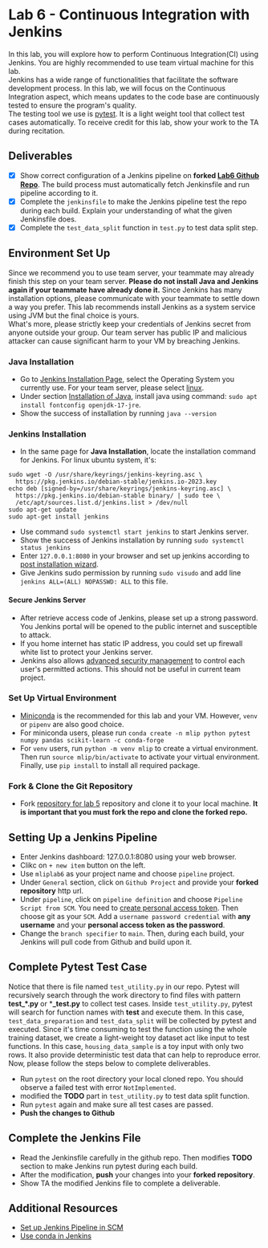 # Lab 6 - Continuous Integration with Jenkins

In this lab, you will explore how to perform Continuous Integration(CI) using Jenkins. You are highly recommended to use team virtual machine for this lab. </br>
Jenkins has a wide range of functionalities that facilitate the software development process. In this lab, we will focus on the Continuous Integration aspect, which means updates to the code base are continuously tested to ensure the program's quality.</br>
The testing tool we use is [pytest](https://docs.pytest.org/en/7.1.x/index.html). It is a light weight tool that collect test cases automatically. 
To receive credit for this lab, show your work to the TA during recitation.

## Deliverables
- [x] Show correct configuration of a Jenkins pipeline on **forked [Lab6 Github Repo](https://github.com/JayYu0116/MLIP_Lab6/)**. The build process must automatically fetch Jenkinsfile and run pipeline according to it.
- [x] Complete the `jenkinsfile` to make the Jenkins pipeline test the repo during each build. Explain your understanding of what the given Jenkinsfile does.
- [x] Complete the `test_data_split` function in `test.py` to test data split step.

## Environment Set Up
Since we recommend you to use team server, your teammate may already finish this step on your team server. **Please do not install Java and Jenkins again if your teammate have already done it.** Since Jenkins has many installation options, please communicate with your teammate to settle down a way you prefer. This lab recommends install Jenkins as a system service using JVM but the final choice is yours. </br> What's more, please strictly keep your credentials of Jenkins secret from anyone outside your group. Our team server has public IP and malicious attacker can cause significant harm to your VM by breaching Jenkins.
### Java Installation
- Go to [Jenkins Installation Page](https://www.jenkins.io/doc/book/installing/), select the Operating System you currently use. For your team server, please select [linux](https://www.jenkins.io/doc/book/installing/linux/).
- Under section [Installation of Java](https://www.jenkins.io/doc/book/installing/linux/#installation-of-java), install java using command: `sudo apt install fontconfig openjdk-17-jre`.
- Show the success of installation by running `java --version`

### Jenkins Installation
- In the same page for **Java Installation**, locate the installation command for Jenkins. For linux ubuntu system, it's:
```
sudo wget -O /usr/share/keyrings/jenkins-keyring.asc \
  https://pkg.jenkins.io/debian-stable/jenkins.io-2023.key
echo deb [signed-by=/usr/share/keyrings/jenkins-keyring.asc] \
  https://pkg.jenkins.io/debian-stable binary/ | sudo tee \
  /etc/apt/sources.list.d/jenkins.list > /dev/null
sudo apt-get update
sudo apt-get install jenkins
```
- Use command `sudo systemctl start jenkins` to start Jenkins server.
- Show the success of Jenkins installation by running `sudo systemctl status jenkins`
- Enter `127.0.0.1:8080` in your browser and set up jenkins according to [post installation wizard](https://www.jenkins.io/doc/book/installing/linux/#setup-wizard).
- Give Jenkins sudo permission by running `sudo visudo` and add line `jenkins ALL=(ALL) NOPASSWD: ALL` to this file.
#### Secure Jenkins Server
- After retrieve access code of Jenkins, please set up a strong password. You Jenkins portal will be opened to the public internet and susceptible to attack.
- If you home internet has static IP address, you could set up firewall white list to protect your Jenkins server.
- Jenkins also allows [advanced security management](https://www.jenkins.io/doc/book/security/managing-security/) to control each user's permitted actions. This should not be useful in current team project.

### Set Up Virtual Environment
- [Miniconda](https://docs.anaconda.com/free/miniconda/miniconda-install/) is the recommended for this lab and your VM. However, `venv` or `pipenv` are also good choice.
- For miniconda users, please run `conda create -n mlip python pytest numpy pandas scikit-learn -c conda-forge`
- For `venv` users, run `python -m venv mlip` to create a virtual environment. Then run `source mlip/bin/activate` to activate your virtual environment. Finally, use `pip install` to install all required package.

### Fork & Clone the Git Repository
- Fork [repository for lab 5](https://github.com/JayYu0116/MLIP_Lab6) repository and clone it to your local machine. **It is important that you must fork the repo and clone the forked repo.**

## Setting Up a Jenkins Pipeline
- Enter Jenkins dashboard: 127.0.0.1:8080 using your web browser.
- Clikc on `+ new item` button on the left.
- Use `mliplab6` as your project name and choose `pipeline` project.
- Under `General` section, click on `Github Project` and provide your **forked repository** http url.
- Under `pipeline`, click on `pipeline definition` and choose `Pipeline Script from SCM`. You need to [create personal access token](https://docs.github.com/en/enterprise-server@3.9/authentication/keeping-your-account-and-data-secure/managing-your-personal-access-tokens#creating-a-personal-access-token). Then choose git as your `SCM`. Add a `username password credential` with **any username** and your **personal access token as the password**.
- Change the `branch specifier` to `main`. Then, during each build, your Jenkins will pull code from Github and build upon it.

## Complete Pytest Test Case
Notice that there is file named `test_utility.py` in our repo. Pytest will recursively search through the work directory to find files with pattern **test_*.py** or ***_test.py** to collect test cases. Inside `test_utility.py`, pytest will search for function names with **test** and execute them. In this case, `test_data_preparation` and `test_data_split` will be collected by pytest and executed. Since it's time consuming to test the function using the whole training dataset, we create a light-weight toy dataset act like input to test functions. In this case, `housing_data_sample` is a toy input with only two rows. It also provide deterministic test data that can help to reproduce error. Now, please follow the steps below to complete deliverables.
- Run `pytest` on the root directory your local cloned repo. You should observe a failed test with error `NotImplemented`.
- modified the **TODO** part in `test_utility.py` to test data split function.
- Run `pytest` again and make sure all test cases are passed.
- **Push the changes to Github**


## Complete the Jenkins File
- Read the Jenkinsfile carefully in the github repo. Then modifies **TODO** section to make Jenkins run pytest during each build.
- After the modification, **push** your changes into your **forked repository**.
- Show TA the modified Jenkins file to complete a deliverable.


## Additional Resources
- [Set up Jenkins Pipeline in SCM](https://www.jenkins.io/doc/book/pipeline/getting-started/#defining-a-pipeline-in-scm)
- [Use conda in Jenkins](https://devops.stackexchange.com/questions/10421/unable-to-run-conda-activate-from-jenkins-pipeline)
